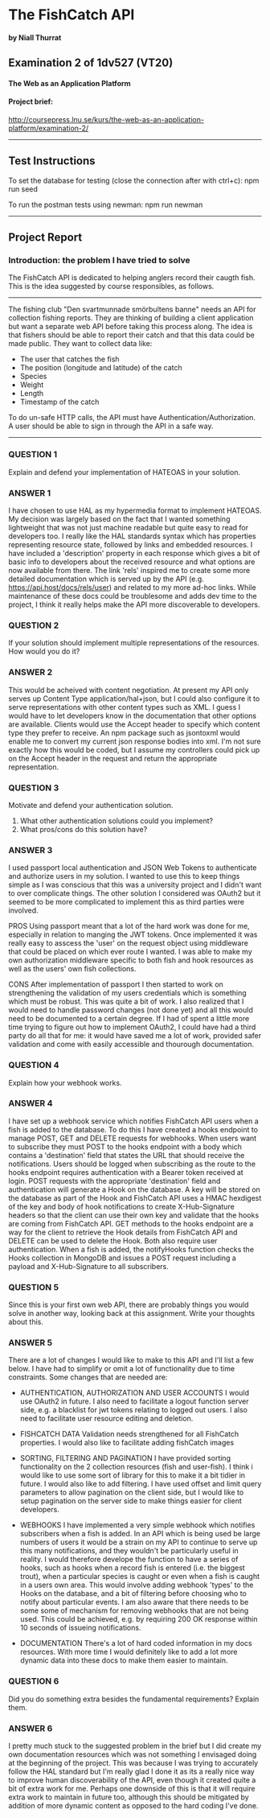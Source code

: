 
# The FishCatch API
#### by Niall Thurrat

## Examination 2 of 1dv527 (VT20)
#### The Web as an Application Platform

#### Project brief:
http://coursepress.lnu.se/kurs/the-web-as-an-application-platform/examination-2/


-----------------------------------------

## Test Instructions

To set the database for testing (close the connection after with ctrl+c):
npm run seed

To run the postman tests using newman:
npm run newman

-----------------------------------------

## Project Report

### Introduction: the problem I have tried to solve

The FishCatch API is dedicated to helping anglers record their caugth fish. This is the idea suggested by course responsibles, as follows. 

-- --------------
The fishing club "Den svartmunnade smörbultens banne" needs an API for collection fishing reports. They are thinking of building a client application but want a separate web API before taking this process along. The idea is that fishers should be able to report their catch and that this data could be made public. They want to collect data like:

* The user that catches the fish
* The position (longitude and latitude) of the catch
* Species
* Weight
* Length
* Timestamp of the catch

To do un-safe HTTP calls, the API must have Authentication/Authorization. A user should be able to sign in through the API in a safe way.
-- --------------

### QUESTION 1
Explain and defend your implementation of HATEOAS in your solution.

### ANSWER 1
I have chosen to use HAL as my hypermedia format to implement HATEOAS. My decision was largely based on the fact that I wanted something lightweight that was not just machine readable but quite easy to read for developers too. I really like the HAL standards syntax which has properties representing resource state, followed by links and embedded resources. I have included a 'description' property in each response which gives a bit of basic info to developers about the received resource and what options are now available from there. The link 'rels' inspired me to create some more detailed documentation which is served up by the API (e.g. https://api.host/docs/rels/user) and related to my more ad-hoc links. While maintenance of these docs could be troublesome and adds dev time to the project, I think it really helps make the API more discoverable to developers.

### QUESTION 2
If your solution should implement multiple representations of the resources. How would you do it?

### ANSWER 2
This would be acheived with content negotiation. At present my API only serves up Content Type application/hal+json, but I could also configure it to serve representations with other content types such as XML. I guess I would have to let developers know in the documentation that other options are available. Clients would use the Accept header to specify which content type they prefer to receive. An npm package such as jsontoxml would enable me to convert my current json response bodies into xml. I'm not sure exactly how this would be coded, but I assume my controllers could pick up on the Accept header in the request and return the appropriate representation.

### QUESTION 3
Motivate and defend your authentication solution.
1. What other authentication solutions could you implement?
2. What pros/cons do this solution have?

### ANSWER 3
I used passport local authentication and JSON Web Tokens to authenticate and authorize users in my solution. I wanted to use this to keep things simple as I was conscious that this was a university project and I didn't want to over complicate things. The other solution I considered was OAuth2 but it seemed to be more complicated to implement this as third parties were involved.

PROS
Using passport meant that a lot of the hard work was done for me, especially in relation to manging the JWT tokens. Once implemented it was really easy to asscess the 'user' on the request object using middleware that could be placed on which ever route I wanted. I was able to make my own authorization middleware specific to both fish and hook resources as well as the users' own fish collections.

CONS
After implementation of passport I then started to work on strengthening the validation of my users credentials which is something which must be robust. This was quite a bit of work. I also realized that I would need to handle password changes (not done yet) and all this would need to be documented to a certain degree. If I had of spent a little more time trying to figure out how to implement OAuth2, I could have had a third party do all that for me: it would have saved me a lot of work, provided safer validation and come with easily accessible and thourough documentation. 

### QUESTION 4
Explain how your webhook works.

### ANSWER 4
I have set up a webhook service which notifies FishCatch API users when a fish is added to the database. To do this I have created a hooks endpoint to manage POST, GET and DELETE requests for webhooks.  When users want to subscribe they must POST to the hooks endpoint with a body which contains a 'destination' field that states the URL that should receive the notifications. Users should be logged when subscribing as the route to the hooks endpoint requires authentication with a Bearer token received at login. POST requests with the appropriate 'destination' field and authentication will generate a Hook on the database. A key will be stored on the database as part of the Hook and FishCatch API uses a HMAC hexdigest of the key and body of hook notifications to create X-Hub-Signature headers so that the client can use their own key and validate that the hooks are coming from FishCatch API. GET methods to the hooks endpoint are a way for the client to retrieve the Hook details from FishCatch API and DELETE can be used to delete the Hook. Both also require user authentication. When a fish is added, the notifyHooks function checks the Hooks collection in MongoDB and issues a POST request including a payload and X-Hub-Signature to all subscribers.

### QUESTION 5
Since this is your first own web API, there are probably things you would solve in another way, looking back at this assignment. Write your thoughts about this.

### ANSWER 5
There are a lot of changes I would like to make to this API and I'll list a few below. I have had to simplify or omit a lot of functionality due to time constraints. Some changes that are needed are:

- AUTHENTICATION, AUTHORIZATION AND USER ACCOUNTS
I would use OAuth2 in future. I also need to facilitate a logout function server side, e.g. a blacklist for jwt tokens relating to logged out users. I also need to facilitate user resource editing and deletion.

- FISHCATCH DATA
Validation needs strengthened for all FishCatch properties. I would also like to facilitate adding fishCatch images

- SORTING, FILTERING AND PAGINATION
I have provided sorting functionality on the 2 collection resources (fish and user-fish). I think i would like to use some sort of library for this to make it a bit tidier in future. I would also like to add filtering. I have used offset and limit query parameters to allow pagination on the client side, but I would like to setup pagination on the server side to make things easier for client developers.

- WEBHOOKS
I have implemented a very simple webhook which notifies subscribers when a fish is added. In an API which is being used be large numbers of users it would be a strain on my API to continue to serve up this many notifications, and they wouldn't be particularly useful in reality. I would therefore develope the function to have a series of hooks, such as hooks when a record fish is entered (i.e. the biggest trout), when a particular species is caught or even when a fish is caught in a users own area. This would involve adding webhook 'types' to the Hooks on the database, and a bit of filtering before choosing who to notify about particular events. I am also aware that there needs to be some some of mechanism for removing webhooks that are not being used. This could be achieved, e.g. by requiring 200 OK response within 10 seconds of issueing notifications.

- DOCUMENTATION
There's a lot of hard coded information in my docs resources. With more time I would definitely like to add a lot more dynamic data into these docs to make them easier to maintain.

### QUESTION 6
Did you do something extra besides the fundamental requirements? Explain them.

### ANSWER 6
I pretty much stuck to the suggested problem in the brief but I did create my own documentation resources which was not something I envisaged doing at the beginning of the project. This was because I was trying to accurately follow the HAL standard but I'm really glad I done it as its a really nice way to improve human discoverability of the API, even though it created quite a bit of extra work for me. Perhaps one downside of this is that it will require extra work to maintain in future too, although this should be mitigated by addition of more dynamic content as opposed to the hard coding I've done.
